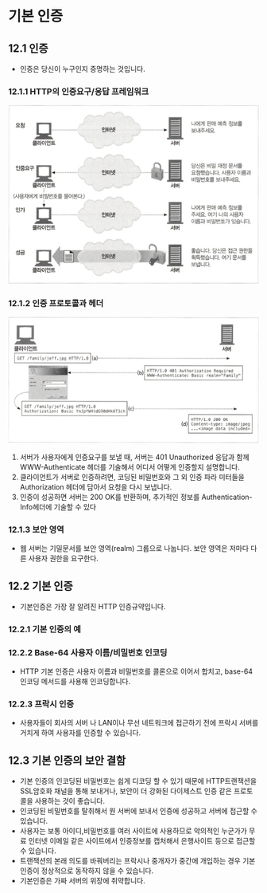 # 기본 인증

## 12.1 인증

- 인증은 당신이 누구인지 증명하는 것입니다.

### 12.1.1 HTTP의 인증요구/응답 프레임워크

![auth.png](./image/auth.png)

### 12.1.2 인증 프로토콜과 헤더

![auth_process.png](./image/auth_process.png)

1. 서버가 사용자에게 인증요구를 보낼 때, 서버는 401 Unauthorized 응답과 함께 WWW-Authenticate 헤더를 기술해서 어디서 어떻게 인증할지 설명합니다.
2. 클라이언트가 서버로 인증하려면, 코딩된 비밀번호와 그 외 인증 파라 미터들을 Authorization 헤더에 담아서 요청을 다시 보냅니다.
3. 인증이 성공하면 서버는 200 OK를 반환하며, 추가적인 정보를 Authentication-Info헤더에 기술할 수 있다

### 12.1.3 보안 영역

- 웹 서버는 기밀문서를 보안 영역(realm) 그룹으로 나눕니다. 보안 영역은 저마다 다른 사용자 권한을 요구한다.

## 12.2 기본 인증

- 기본인증은 가장 잘 알려진 HTTP 인증규약입니다.

### 12.2.1 기본 인증의 예

### 12.2.2 Base-64 사용자 이름/비밀번호 인코딩

- HTTP 기본 인증은 사용자 이름과 비밀번호를 콜론으로 이어서 합치고, base-64 인코딩 메서드를 사용해 인코딩합니다.

### 12.2.3 프락시 인증

- 사용자들이 회사의 서버 나 LAN이나 무선 네트워크에 접근하기 전에 프락시 서버를 거치게 하여 사용자를 인증할 수 있습니다.

## 12.3 기본 인증의 보안 결함

- 기본 인증의 인코딩된 비밀번호는 쉽게 디코딩 할 수 있기 때문에 HTTP트랜잭션을 SSL암호화 채널을 통해 보내거나, 보안이 더 강화된 다이제스트 인증 같은 프로토콜을 사용하는 것이 좋습니다.
- 인코딩된 비밀번호를 탈취해서 원 서버에 보내서 인증에 성공하고 서버에 접근할 수 있습니다.
- 사용자는 보통 아이디,비밀번호를 여러 사이트에 사용하므로 악의적인 누군가가 무료 인터넷 이메일 같은 사이트에서 인증정보를 캡처해서 은행사이트 등으로 접근할 수 있습니다.
- 트랜잭션의 본래 의도를 바꿔버리는 프락시나 중개자가 중간에 개입하는 경우 기본 인증이 정상적으로 동작하지 않을 수 있습니다.
- 기본인증은 가짜 서버의 위장에 취약합니다.
